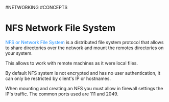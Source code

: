 #NETWORKING #CONCEPTS 

# NFS Network File System

<span style="color:DodgerBlue;">NFS or Network File System</span> is a distributed file system protocol that allows to share directories over the network and mount the remotes directories on your system. 

This allows to work with remote machines as it were local files. 

By default NFS system is not encrypted and has no user authentication, it can only be restricted by client's IP or hostnames. 


When mounting and creating an NFS you must allow in firewall settings the IP's traffic. The common ports used are 111 and 2049. 
